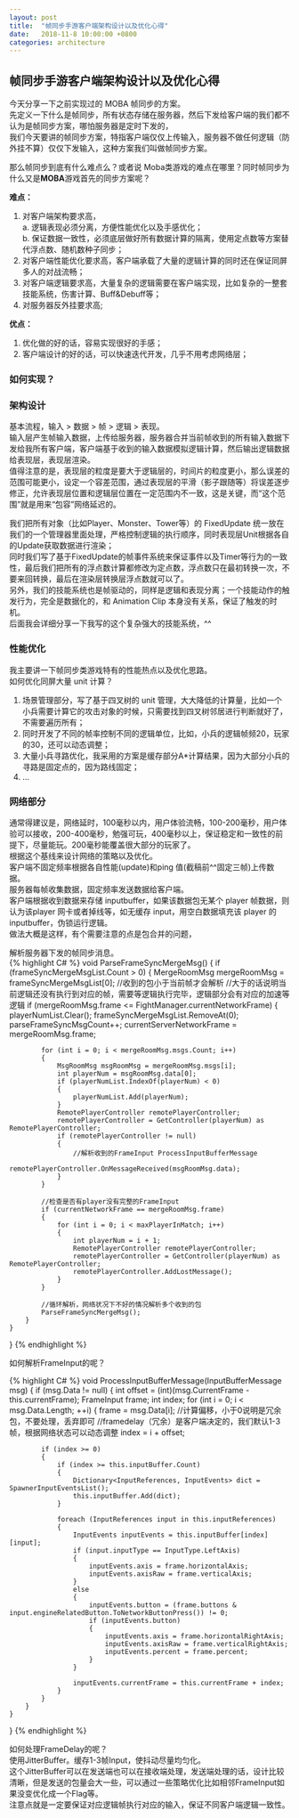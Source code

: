 ```yaml
---
layout: post
title:  "帧同步手游客户端架构设计以及优化心得"
date:   2018-11-8 10:00:00 +0800
categories: architecture
---
```

## 帧同步手游客户端架构设计以及优化心得
今天分享一下之前实现过的 MOBA 帧同步的方案。<br>
先定义一下什么是帧同步，所有状态存储在服务器，然后下发给客户端的我们都不认为是帧同步方案，哪怕服务器是定时下发的，<br>
我们今天要讲的帧同步方案，特指客户端仅仅上传输入，服务器不做任何逻辑（防外挂不算）仅仅下发输入，这种方案我们叫做帧同步方案。<br>

那么帧同步到底有什么难点么？或者说 Moba类游戏的难点在哪里？同时帧同步为什么又是**MOBA**游戏首先的同步方案呢？<br>

**难点：**
1. 对客户端架构要求高，<br>
	a. 逻辑表现必须分离，方便性能优化以及手感优化；<br>
	b. 保证数据一致性，必须底层做好所有数据计算的隔离，使用定点数等方案替代浮点数、随机数种子同步；<br>
2. 对客户端性能优化要求高，客户端承载了大量的逻辑计算的同时还在保证同屏多人的对战流畅；
3. 对客户端逻辑要求高，大量复杂的逻辑需要在客户端实现，比如复杂的一整套技能系统，伤害计算、Buff&Debuff等；
4. 对服务器反外挂要求高;

**优点：**
1. 优化做的好的话，容易实现很好的手感；
2. 客户端设计的好的话，可以快速迭代开发，几乎不用考虑网络层；

### 如何实现？<br>

### 架构设计
基本流程，输入 > 数据 > 帧 > 逻辑 > 表现。<br>
输入层产生帧输入数据，上传给服务器，服务器合并当前帧收到的所有输入数据下发给我所有客户端，客户端基于收到的输入数据模拟逻辑计算，然后输出逻辑数据给表现层，表现层渲染。<br>
值得注意的是，表现层的粒度是要大于逻辑层的，时间片的粒度更小，那么误差的范围可能更小，设定一个容差范围，通过表现层的平滑（影子跟随等）将误差逐步修正，允许表现层位置和逻辑层位置在一定范围内不一致，这是关键，而“这个范围”就是用来“包容”网络延迟的。

我们把所有对象（比如Player、Monster、Tower等）的 FixedUpdate 统一放在我们的一个管理器里面处理，严格控制逻辑的执行顺序，同时表现层Unit根据各自的Update获取数据进行渲染；<br>
同时我们写了基于FixedUpdate的帧事件系统来保证事件以及Timer等行为的一致性，最后我们把所有的浮点数计算都修改为定点数，浮点数只在最初转换一次，不要来回转换，最后在渲染层转换层浮点数就可以了。<br>
另外，我们的技能系统也是帧驱动的，同样是逻辑和表现分离；一个技能动作的触发行为，完全是数据化的，和 Animation Clip 本身没有关系，保证了触发的时机。<br>
后面我会详细分享一下我写的这个复杂强大的技能系统，^^<br>

### 性能优化
我主要讲一下帧同步类游戏特有的性能热点以及优化思路。<br>
如何优化同屏大量 unit 计算？
1. 场景管理部分，写了基于四叉树的 unit 管理，大大降低的计算量，比如一个小兵需要计算它的攻击对象的时候，只需要找到四叉树邻居进行判断就好了，不需要遍历所有；
2. 同时开发了不同的帧率控制不同的逻辑单位，比如，小兵的逻辑帧频20，玩家的30，还可以动态调整；
3. 大量小兵寻路优化，我采用的方案是缓存部分A*计算结果，因为大部分小兵的寻路是固定点的，因为路线固定；
4. ...

### 网络部分
通常得建议是，网络延时，100毫秒以内，用户体验流畅，100-200毫秒，用户体验可以接收，200-400毫秒，勉强可玩，400毫秒以上，保证稳定和一致性的前提下，尽量能玩。200毫秒能覆盖很大部分的玩家了。<br>
根据这个基线来设计网络的策略以及优化。<br>
客户端不固定频率根据各自性能(update)和ping 值(截稿前^^固定三帧)上传数据。<br>
服务器每帧收集数据，固定频率发送数据给客户端。<br>
客户端根据收到数据来存储 inputbuffer，如果该数据包无某个 player 帧数据，则认为该player 网卡或者掉线等，如无缓存 input，用空白数据填充该 player 的 inputbuffer，伪锁运行逻辑。<br>
做法大概是这样，有个需要注意的点是包合并的问题，<br>

解析服务器下发的帧同步消息。<br>
{% highlight C# %}
void ParseFrameSyncMergeMsg()
{
	if (frameSyncMergeMsgList.Count > 0)
	{
		MergeRoomMsg mergeRoomMsg = frameSyncMergeMsgList[0];
		//收到的包小于当前帧才会解析
		//大于的话说明当前逻辑还没有执行到对应的帧，需要等逻辑执行完毕，逻辑部分会有对应的加速等逻辑
		if (mergeRoomMsg.frame <= FightManager.currentNetworkFrame)
		{
			playerNumList.Clear();
			frameSyncMergeMsgList.RemoveAt(0);
			parseFrameSyncMsgCount++;
			currentServerNetworkFrame = mergeRoomMsg.frame;

			for (int i = 0; i < mergeRoomMsg.msgs.Count; i++)
			{
				MsgRoomMsg msgRoomMsg = mergeRoomMsg.msgs[i];
				int playerNum = msgRoomMsg.data[0];
				if (playerNumList.IndexOf(playerNum) < 0)
				{
					playerNumList.Add(playerNum);
				}
				RemotePlayerController remotePlayerController;
				remotePlayerController = GetController(playerNum) as RemotePlayerController;
				if (remotePlayerController != null)
				{
					//解析收到的FrameInput ProcessInputBufferMessage
					remotePlayerController.OnMessageReceived(msgRoomMsg.data);
				}
			}

			//检查是否有player没有完整的FrameInput
			if (currentNetworkFrame == mergeRoomMsg.frame)
			{
				for (int i = 0; i < maxPlayerInMatch; i++)
				{
					int playerNum = i + 1;
					RemotePlayerController remotePlayerController;
					remotePlayerController = GetController(playerNum) as RemotePlayerController;
					remotePlayerController.AddLostMessage();
				}
			}

			//循环解析，网络状况下不好的情况解析多个收到的包
			ParseFrameSyncMergeMsg();
		}
	}
}
{% endhighlight %}

如何解析FrameInput的呢？<br>

{% highlight C# %}
void ProcessInputBufferMessage(InputBufferMessage msg)
{
	if (msg.Data != null)
	{
		int offset = (int)(msg.CurrentFrame - this.currentFrame);
		FrameInput frame;
		int index;
		for (int i = 0; i < msg.Data.Length; ++i)
		{
			frame = msg.Data[i];
			//计算偏移，小于0说明是冗余包，不要处理，丢弃即可
			//framedelay（冗余）是客户端决定的，我们默认1-3帧，根据网络状态可以动态调整
			index = i + offset;

			if (index >= 0)
			{
				if (index >= this.inputBuffer.Count)
				{
					Dictionary<InputReferences, InputEvents> dict = SpawnerInputEventsList();
					this.inputBuffer.Add(dict);
				}
				
				foreach (InputReferences input in this.inputReferences)
				{
					InputEvents inputEvents = this.inputBuffer[index][input];
					if (input.inputType == InputType.LeftAxis)
					{
						inputEvents.axis = frame.horizontalAxis;
						inputEvents.axisRaw = frame.verticalAxis;
					}
					else
					{
						inputEvents.button = (frame.buttons & input.engineRelatedButton.ToNetworkButtonPress()) != 0;
						if (inputEvents.button)
						{
							inputEvents.axis = frame.horizontalRightAxis;
							inputEvents.axisRaw = frame.verticalRightAxis;
							inputEvents.percent = frame.percent;
						}                          
					}

					inputEvents.currentFrame = this.currentFrame + index;
				}
			}
		}
	}
}
{% endhighlight %}

如何处理FrameDelay的呢？<br>
使用JitterBuffer。缓存1-3帧Input，使抖动尽量均匀化。<br>
这个JitterBuffer可以在发送端也可以在接收端处理，发送端处理的话，设计比较清晰，但是发送的包量会大一些，可以通过一些策略优化比如相邻FrameInput如果没变优化成一个Flag等。<br>
注意点就是一定要保证对应逻辑帧执行对应的输入，保证不同客户端逻辑一致性。<br>




